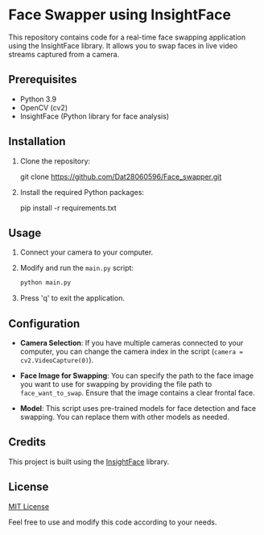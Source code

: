 
# Face Swapper using InsightFace

This repository contains code for a real-time face swapping application using the InsightFace library. It allows you to swap faces in live video streams captured from a camera.

## Prerequisites

- Python 3.9
- OpenCV (cv2)
- InsightFace (Python library for face analysis)

## Installation

1. Clone the repository:

   
   git clone https://github.com/Dat28060596/Face_swapper.git
   

2. Install the required Python packages:

   
   pip install -r requirements.txt
   

## Usage

1. Connect your camera to your computer.

2. Modify and run the `main.py` script:

   ```bash
   python main.py
   ```

3. Press 'q' to exit the application.

## Configuration

- **Camera Selection**: If you have multiple cameras connected to your computer, you can change the camera index in the script (`camera = cv2.VideoCapture(0)`).

- **Face Image for Swapping**: You can specify the path to the face image you want to use for swapping by providing the file path to `face_want_to_swap`. Ensure that the image contains a clear frontal face.

- **Model**: This script uses pre-trained models for face detection and face swapping. You can replace them with other models as needed.

## Credits

This project is built using the [InsightFace](https://github.com/deepinsight/insightface) library.

## License

[MIT License](LICENSE)

Feel free to use and modify this code according to your needs.
